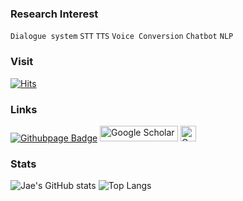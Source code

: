 ### Research Interest  
`Dialogue system` `STT` `TTS` `Voice Conversion` `Chatbot` `NLP`
  
### Visit
[![Hits](https://hits.seeyoufarm.com/api/count/incr/badge.svg?url=https%3A%2F%2Fgithub.com%2Ftjwodud04%2Fhit-counter&count_bg=%233DC879&title_bg=%23555555&icon=&icon_color=%23E7E7E7&title=hits&edge_flat=false)](https://hits.seeyoufarm.com)  

### Links
[![Githubpage Badge](https://img.shields.io/badge/Blog-555263?style=flat&logoColor=white)]("tjwodud04.github.io/blog/") 
<a href="https://scholar.google.com/citations?user=QpEwMCwAAAAJ&hl=ko" target="_blank"><img alt="Google Scholar" src="https://img.shields.io/static/v1?style=for-the-badge&message=Google+Scholar&color=4285F4&logo=Google+Scholar&logoColor=FFFFFF&label=" style="width:125px; height:25px;" /></a>
<a href="https://www.notion.so/information/592dccee2f9a4b229537497b87975c4a" target="_blank"><img alt="Google Scholar" src="https://upload.wikimedia.org/wikipedia/commons/e/e9/Notion-logo.svg" style="width:25px; height:25px;" /></a>
  
### Stats
![Jae's GitHub stats](https://github-readme-stats.vercel.app/api?username=tjwodud04&show_icons=true&theme=shadow_green)
![Top Langs](https://github-readme-stats.vercel.app/api/top-langs/?username=tjwodud04&layout=compact&theme=shadow_green)  
